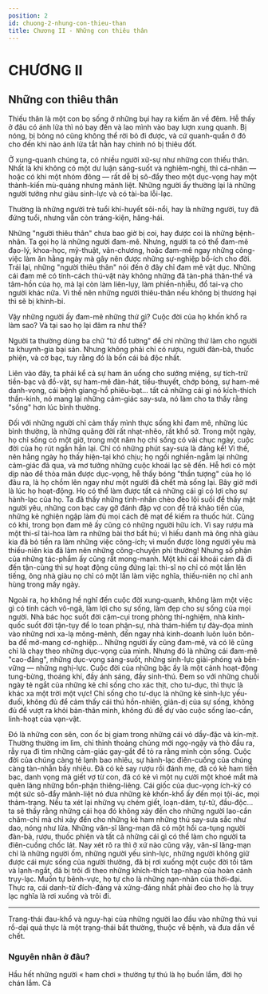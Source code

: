```yaml
---
position: 2
id: chuong-2-nhung-con-thieu-than
title: Chương II - Những con thiêu thân
---
```


# CHƯƠNG II

## Những con thiêu thân

Thiếu thân là một con bọ sống ở những bụi hay ra kiếm ăn về đêm. Hễ thấy ở đâu có ánh lửa thì nó bay đến và lao mình vào bay lượn xung quanh. Bị nóng, bị bỏng nó cũng không thể rời bỏ đi được, và cứ quanh-quẩn ở đó cho đến khi nào ánh lửa tắt hẳn hay chính nó bị thiêu đốt.

Ở xung-quanh chúng ta, có nhiều người xử-sự như những con thiếu thân. Nhất là khi không có một dư luận sáng-suốt và nghiêm-nghị, thì cá-nhân — hoặc có khi một nhóm đông — rất dễ bị sô-đẩy theo một dục-vọng hay một thành-kiến mù-quáng nhưng mãnh liệt. Những người ấy thường lại là những người tưởng như giàu sinh-lực và có tài-ba lỗi-lạc.

Thường là những người trẻ tuổi khí-huyết sôi-nổi, hay là những người, tuy đã đứng tuổi, nhưng vẫn còn tráng-kiện, hăng-hái.

Những "người thiêu thân" chưa bao giờ bị coi, hay được coi là những bệnh-nhân. Ta gọi họ là những người đam-mê. Nhưng, người ta có thể đam-mê đạo-lý, khoa-học, mỹ-thuật, văn-chương, hoặc đam-mê ngay những công-việc làm ăn hằng ngày mà gây nên được những sự-nghiệp bổ-ích cho đời. Trái lại, những "người thiêu thân" nói đến ở đây chỉ đam mê vật dục. Những cái đam mê có tính-cách thú-vật này không những đã tàn-phá thân-thể và tâm-hồn của họ, mà lại còn làm liên-lụy, làm phiền-nhiễu, đổ tai-vạ cho người khác nữa. Vì thế nên những người thiêu-thân nếu không bị thương hại thì sẽ bị khinh-bỉ.

Vậy những người ấy đam-mê những thứ gì? Cuộc đời của họ khốn khổ ra làm sao? Và tại sao họ lại đâm ra như thế? 

Người ta thường dùng ba chữ "tứ đổ tường" để chỉ những thứ làm cho người ta khuynh-gia bại sản. Nhưng không phải chỉ có rượu, người đàn-bà, thuốc phiện, và cờ bạc, tuy rằng đó là bốn cái bả độc nhất.

Liên vào đây, ta phải kể cả sự ham ăn uống cho sướng miệng, sự tích-trữ tiền-bạc và đồ-vật, sự ham-mê đàn-hát, tiểu-thuyết, chớp bóng, sự ham-mê danh-vọng, cái bệnh giang-hồ phiêu-bạt... tất cả những cái gì nó kích-thích thần-kinh, nó mang lại những cảm-giác say-sưa, nó làm cho ta thấy rằng "sống" hơn lúc bình thường.

Đối với những người chỉ cảm thấy mình thực sống khi đam mê, những lúc bình thường, là những quãng đời rất nhạt-nhẽo, rất khổ sở. Trong một ngày, họ chỉ sống có một giờ, trong một năm họ chỉ sống có vài chục ngày, cuộc đời của họ rút ngắn hẳn lại. Chỉ có những phút say-sưa là đáng kể! Vì thế, nên hằng ngày họ thấy hiện-tại khó chịu; họ ngồi nghiền-ngẫm lại những cảm-giác đã qua, và mơ tưởng những cuộc khoái lạc sẽ đến. Hễ hơi có một dịp nào để thỏa mãn được dục-vọng, hễ thấy bóng "thần tượng" của họ ló đâu ra, là họ chồm lên ngay như một người đã chết mà sống lại. Bây giờ mới là lúc họ hoạt-động. Họ có thể làm được tất cả những cái gì có lợi cho sự hành-lạc của họ. Ta đã thấy những tình-nhân chèo đèo lội suối để thấy mặt người yêu, những con bạc cay gỡ đánh đập vợ con để trả khảo tiền của, những kẻ nghiện ngập làm đủ mọi cách đê mạt để kiếm ra thuốc hút. Cũng có khi, trong bọn đam mê ấy cũng có những người hữu ích. Vì say rượu mà một thi-sĩ tài-hoa làm ra những bài thơ bất hủ; vì hiếu danh mà ông nhà giàu kia đã bỏ tiền ra làm những việc công-ích; vì muốn được lòng người yêu mà thiếu-niên kia đã làm nên những công-chuyện phi thường! Nhưng số phận của những tác-phẩm ấy cũng rất mong-manh. Một khi cái khoái cảm đã đi đến tận-cùng thì sự hoạt động cũng đứng lại: thi-sĩ nọ chỉ có một lần lên tiếng, ông nhà giàu nọ chỉ có một lần làm việc nghĩa, thiếu-niên nọ chỉ anh hùng trong mấy ngày.

Ngoài ra, họ không hề nghĩ đến cuộc đời xung-quanh, không làm một việc gì có tính cách vô-ngã, làm lợi cho sự sống, làm đẹp cho sự sống của mọi người. Nhà bác học suốt đời cặm-cụi trong phòng thí-nghiệm, nhà kinh-quốc suốt đời tận-tụy để lo toan phận-sự, nhà thám-hiểm tự đày-đọa mình vào những nơi xa-lạ mông-mênh, đến ngay nhà kinh-doanh luôn luôn bôn-ba để mở-mang cơ-nghiệp... Những người ấy cũng đam-mê, và có lẽ cũng chỉ là chạy theo những dục-vọng của mình. Nhưng đó là những cái đam-mê "cao-đẳng", những dục-vọng sáng-suốt, những sinh-lực giải-phóng và bền-vững — những nghị-lực. Cuộc đời của những bậc ấy là một cảnh hoạt-động tung-bừng, thoáng khí, đầy ánh sáng, đầy sinh-thú.
Đem so với những chuỗi ngày tẻ ngắt của những kẻ chỉ sống cho xác thịt, cho tư-dục, thì thực là khác xa một trời một vực! Chỉ sống cho tư-dục là những kẻ sinh-lực yếu-đuối, không đủ để cảm thấy cái thú hồn-nhiên, giản-dị của sự sống, không đủ để vượt ra khỏi bản-thân mình, không đủ để dự vào cuộc sống lao-cần, linh-hoạt của vạn-vật.

Đó là những con sên, con ốc bị giam trong những cái vỏ dầy-đặc và kín-mịt. Thường thường im lìm, chỉ thỉnh thoảng chúng mới ngọ-ngậy và thò đầu ra, rẫy rụa đi tìm những cảm-giác gay-gắt để tỏ ra rằng mình còn sống. Cuộc đời của chúng càng tẻ lạnh bao nhiêu, sự hành-lạc điên-cuồng của chúng càng tàn-nhẫn bấy nhiêu. Đã có kẻ say rượu rồi đánh mẹ, đã có kẻ ham tiền bạc, danh vọng mà giết vợ từ con, đã có kẻ vì một nụ cười một khoé mắt mà quên lãng những bổn-phận thiêng-liêng. Cái giốc của duc-vọng ích-kỷ có một sức sô-đẩy mãnh-liệt nó đưa những kẻ khốn-khổ ấy đến mọi tội-ác, mọi thảm-trạng. Nếu ta xét lại những vụ chém giết, loạn-dâm, tự-tử, đầu-độc… ta sẽ thấy rằng những cái họa đó không xảy đến cho những người lao-cần chăm-chỉ mà chỉ xảy đến cho những kẻ ham những thú say-sưa sắc như dao, nóng như lửa. Những văn-sĩ lãng-mạn đã có một hồi ca-tụng người đàn-bà, rượu, thuốc phiện và tất cả những cái gì có thể làm cho người ta điên-cuồng chốc lát. Nay xét rõ ra thì ở xứ nào cũng vậy, văn-sĩ lãng-mạn chỉ là những người ốm, những người yếu sinh-lực, những người không giữ được cái mực sống của người thường, đã bị rơi xuống một cuộc đời tối tăm và lạnh-ngắt, đã bị trôi đi theo những khích-thích tạp-nhạp của hoàn cảnh trụy-lạc. Muốn tự bênh-vực, họ tự cho là những nạn-nhân của thời-đại. Thực ra, cái danh-từ đích-đáng và xứng-đáng nhất phải đeo cho họ là trụy lạc nghĩa là rơi xuống và trôi đi.

***

Trang-thái đau-khổ và nguy-hại của những người lao đầu vào những thú vui rồ-dại quả thực là một trạng-thái bất thường, thuộc về bệnh, và đưa dần về chết.
### Nguyên nhân ở đâu?
Hầu hết những người « ham chơi » thường tự thú là họ buồn lắm, đời họ chán lắm. Cả

